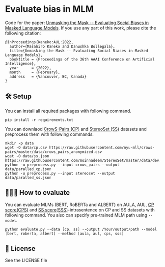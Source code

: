 # Evaluate bias in MLM

Code for the paper: [Unmasking the Mask -- Evaluating Social Biases in Masked Language Models](https://arxiv.org/abs/2104.07496). If you use any part of this work, please cite the following citation:
```
@InProceedings{Kaneko:AUL:2022,
  author={Masahiro Kaneko and Danushka Bollegala},
  title={Unmasking the Mask -- Evaluating Social Biases in Masked Language Models},
  booktitle = {Proceedings of the 36th AAAI Conference on Artificial Intelligence},
  year      = {2022},
  month     = {February},
  address   = {Vancouver, BC, Canada}
}
```
## 🛠 Setup

You can install all required packages with following command.
```
pip install -r requirements.txt
```

You can downlaod [CrowS-Pairs (CP)](https://github.com/nyu-mll/crows-pairs) and [StereoSet (SS)](https://github.com/moinnadeem/StereoSet) datasets and preprocess them with following commands.
```
mkdir -p data
wget -O data/cp.csv https://raw.githubusercontent.com/nyu-mll/crows-pairs/master/data/crows_pairs_anonymized.csv
wget -O data/ss.json https://raw.githubusercontent.com/moinnadeem/StereoSet/master/data/dev.json
python -u preprocess.py --input crows_pairs --output data/paralled_cp.json
python -u preprocess.py --input stereoset --output data/paralled_ss.json
```


## 🧑🏻‍💻 How to evaluate
You can evaluate MLMs (BERT, RoBERTa and ALBERT) on AULA, AUL, [CP score(CPS)](https://www.aclweb.org/anthology/2020.emnlp-main.154/) and [SS score(SSS)](https://arxiv.org/abs/2004.09456)-intrasentence on CP and SS datasets with following command. You also can specify pre-trained MLM path using `--model`.
```
python evaluate.py --data [cp, ss] --output /Your/output/path --model [bert, roberta, albert] --method [aula, aul, cps, sss]
```

## 📜 License
See the LICENSE file
